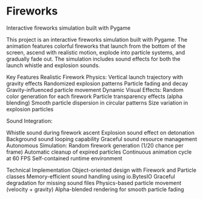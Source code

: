 # Fireworks
Interactive fireworks simulation built with Pygame

This project is an interactive fireworks simulation built with Pygame. The animation features colorful fireworks that launch from the bottom of the screen, ascend with realistic motion, explode into particle systems, and gradually fade out. The simulation includes sound effects for both the launch whistle and explosion sounds.

Key Features
Realistic Firework Physics:
  Vertical launch trajectory with gravity effects
  Randomized explosion patterns
  Particle fading and decay
  Gravity-influenced particle movement
  Dynamic Visual Effects:
  Random color generation for each firework
  Particle transparency effects (alpha blending)
  Smooth particle dispersion in circular patterns
  Size variation in explosion particles

Sound Integration:

  Whistle sound during firework ascent
  Explosion sound effect on detonation
  Background sound looping capability
  Graceful sound resource management
  Autonomous Simulation:
  Random firework generation (1/20 chance per frame)
  Automatic cleanup of expired particles
  Continuous animation cycle at 60 FPS
  Self-contained runtime environment

Technical Implementation
  Object-oriented design with Firework and Particle classes
  Memory-efficient sound handling using io.BytesIO
  Graceful degradation for missing sound files
  Physics-based particle movement (velocity + gravity)
  Alpha-blended rendering for smooth particle fading
